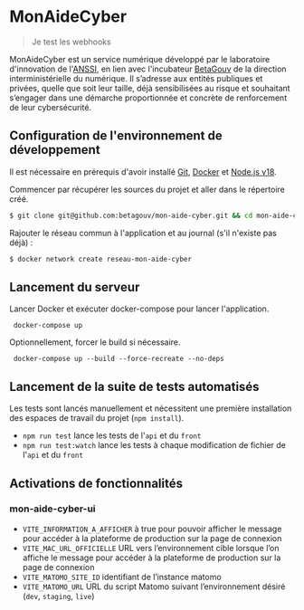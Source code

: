 # MonAideCyber

> Je test les webhooks

MonAideCyber est un service numérique développé par le laboratoire d'innovation de l'[ANSSI](https://www.cyber.gouv.fr/), en lien avec l'incubateur
[BetaGouv](https://beta.gouv.fr/) de la direction interministérielle du numérique. Il s’adresse aux entités publiques et privées,
quelle que soit leur taille, déjà sensibilisées au risque et souhaitant s’engager dans une démarche proportionnée et
concrète de renforcement de leur cybersécurité.

## Configuration de l'environnement de développement

Il est nécessaire en prérequis d'avoir installé [Git](https://git-scm.com/),
[Docker](https://www.docker.com/) et [Node.js v18](https://nodejs.org/en/).

Commencer par récupérer les sources du projet et aller dans le répertoire créé.

```sh
$ git clone git@github.com:betagouv/mon-aide-cyber.git && cd mon-aide-cyber
```

Rajouter le réseau commun à l'application et au journal (s'il n'existe pas déjà) :

```sh
$ docker network create reseau-mon-aide-cyber
```

## Lancement du serveur

Lancer Docker et exécuter docker-compose pour lancer l'application.

```shell
 docker-compose up
```

Optionnellement, forcer le build si nécessaire.

```shell
 docker-compose up --build --force-recreate --no-deps
```

## Lancement de la suite de tests automatisés

Les tests sont lancés manuellement et nécessitent une première installation des espaces de travail du projet (`npm install`).

- `npm run test` lance les tests de l'`api` et du `front`
- `npm run test:watch` lance les tests à chaque modification de fichier de l'`api` et du `front`

## Activations de fonctionnalités

### mon-aide-cyber-ui

- `VITE_INFORMATION_A_AFFICHER` à true pour pouvoir afficher le message pour accéder à la plateforme de production sur la page de connexion
- `VITE_MAC_URL_OFFICIELLE` URL vers l’environnement cible lorsque l’on affiche le message pour accéder à la plateforme de production sur la page de connexion
- `VITE_MATOMO_SITE_ID` identifiant de l’instance matomo
- `VITE_MATOMO_URL` URL du script Matomo suivant l’environnement désiré (`dev`, `staging`, `live`)
